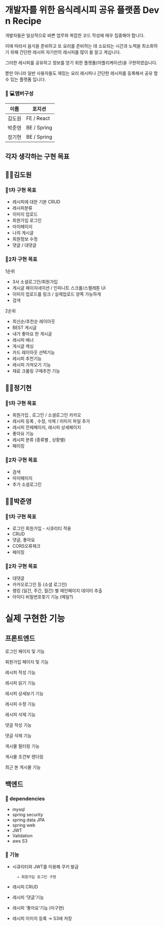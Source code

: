 # 개발자를 위한 음식레시피 공유 플랫폼 Dev n Recipe

개발자들은 일상적으로 바쁜 업무와 복잡한 코드 작성에 매우 집중해야 합니다. 

이에 따라서 음식을 준비하고 또 요리를 준비하는 데 소요되는 시간과 노력을 최소화하기 위해 간단한 레시피 자기만의 레시피를 많이 들 알고 계십니다. 

그러한 레시피를 공유하고 정보를 얻기 위한 플랫폼(어플리케이션)을 구현하였습니다.

뿐만 아니라 일반 사용자들도 재밌는 요리 레시피나 간단한 레시피를 등록해서 공유 할 수 있는 플랫폼 입니다.


### 🧙 💻맴버구성

| 이름 | 포지션 |
| --- | --- |
| 김도원 | FE / React |
| 박준영 | BE / Spring |
| 정기현 | BE / Spring |

## 각자 생각하는 구현 목표

## 👨‍💻김도원

### 🥇1차 구현 목표

- 레시피에 대한 기본 CRUD
- 레시피분류
- 이미지 업로드
- 회원가입 로그인
- 마이페이지
- 나의 게시글
- 회원정보 수정
- 댓글 / 대댓글

### 🥈2차 구현 목표

1순위

- 3사 소셜로그인/회원가입
- 게시글 페이지네이션 / 인피니트 스크롤/스켈레톤 UI
- 이미지 업로드를 링크 / 실제업로드 양쪽 가능하게
- 검색

2순위

- 최신순/추천순 레이아웃
- BEST 게시글
- 내가 좋아요 한 게시글
- 레시피 배너
- 게시글 캐싱
- 카드 레이아웃 선택기능
- 레시피 추천기능
- 레시피 가져오기 기능
- 재료 크롤링 구매추천 기능



## 👨‍💻정기현

### 🥇1차 구현 목표

- 회원가입 , 로그인 / 소셜로그인 카카오
- 레시피 등록 , 수정, 삭제 / 이미지 파일 추가
- 레시피 전체페이지, 레시피 상세페이지
- 좋아요 기능
- 레시피 분류 (종류별 , 상황별)
- 페이징

### 🥈2차 구현 목표

- 검색
- 마이페이지
- 추가 소셜로그인


## 👨‍💻박준영

### 🥇1차 구현 목표

- 로그인 회원가입 - 시큐리티 적용
- CRUD
- 댓글, 좋아요
- CORS오류체크
- 페이징

### 🥈2차 구현 목표

- 대댓글
- 카카오로그인 등 (소셜 로그인)
- 랭킹 (일간, 주간, 월간) 별 메인페이지 데이터 추출
- 아이디 비밀번호찾기 기능 (메일?)

# 실제 구현한 기능

## 프론트엔드

로그인 페이지 및 기능

회원가입 페이지 및 기능

레시피 작성 기능

레시피 읽기 기능

레시피 상세보기 기능

레시피 수정 기능

레시피 삭제 기능

댓글 작성 기능

댓글 삭제 기능

게시물 필터링 기능

게시물 조건부 렌더링 

최근 본 게시물 기능 

## 백엔드

### 🍗 dependencies

- mysql
- spring security
- spring data JPA
- spring web
- JWT
- Validation
- aws S3

### 🍗 기능

- 시큐리티와 JWT를 이용해 쿠키 발급
    
        → 회원가입 로그인 구현
    
- 레시피 CRUD
- 레시피 ‘댓글’기능
- 레시피 ‘좋아요’기능 (미구현)
- 레시피 이미지 등록 → S3에 저장
